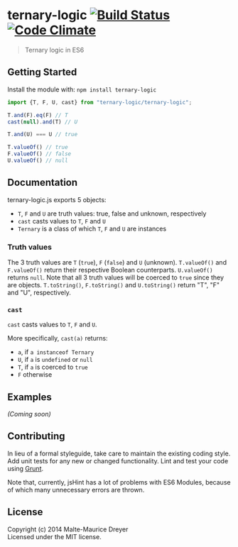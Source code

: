 # ternary-logic [![Build Status](https://travis-ci.org/ileri/ternary-logic.svg?branch=master)](https://travis-ci.org/ileri/ternary-logic) [![Code Climate](https://codeclimate.com/github/ileri/ternary-logic/badges/gpa.svg)](https://codeclimate.com/github/ileri/ternary-logic)

> Ternary logic in ES6


## Getting Started

Install the module with: `npm install ternary-logic`

```js
import {T, F, U, cast} from "ternary-logic/ternary-logic";

T.and(F).eq(F) // T
cast(null).and(T) // U

T.and(U) === U // true

T.valueOf() // true
F.valueOf() // false
U.valueOf() // null
```




## Documentation

ternary-logic.js exports 5 objects:
- `T`, `F` and `U` are truth values: true, false and unknown, respectively
- `cast` casts values to `T`, `F` and `U`
- `Ternary` is a class of which `T`, `F` and `U` are instances

### Truth values
The 3 truth values are `T` (`true`), `F` (`false`) and `U` (unknown).
`T.valueOf()` and `F.valueOf()` return their respective Boolean counterparts.
`U.valueOf()` returns `null`.
Note that all 3 truth values will be coerced to `true` since they are objects.
`T.toString()`, `F.toString()` and `U.toString()` return "T", "F" and "U", respectively.

### `cast`
`cast` casts values to `T`, `F` and `U`.

More specifically, `cast(a)` returns:
- `a`, if `a instanceof Ternary`
- `U`, if `a` is `undefined` or `null`
- `T`, if `a` is coerced to `true`
- `F` otherwise


## Examples

_(Coming soon)_


## Contributing

In lieu of a formal styleguide, take care to maintain the existing coding style. Add unit tests for any new or changed functionality. Lint and test your code using [Grunt](http://gruntjs.com).

Note that, currently, jsHint has a lot of problems with ES6 Modules,
because of which many unnecessary errors are thrown.


## License

Copyright (c) 2014 Malte-Maurice Dreyer  
Licensed under the MIT license.
